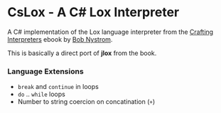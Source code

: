 ﻿# CsLox - A C# Lox Interpreter

A C# implementation of the Lox language interpreter from the [Crafting Interpreters](http://www.craftinginterpreters.com) ebook by [Bob Nystrom](https://github.com/munificent).

This is basically a direct port of **jlox** from the book.



### Language Extensions

* `break` and `continue` in loops
* `do` .. `while` loops
* Number to string coercion on concatination (`+`)

